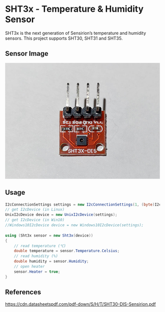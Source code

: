 # SHT3x - Temperature & Humidity Sensor
SHT3x is the next generation of Sensirion’s temperature and humidity sensors. This project supports SHT30, SHT31 and SHT35.

## Sensor Image
![](sensor.jpg)

## Usage
```C#
I2cConnectionSettings settings = new I2cConnectionSettings(1, (byte)I2cAddress.AddrLow);
// get I2cDevice (in Linux)
UnixI2cDevice device = new UnixI2cDevice(settings);
// get I2cDevice (in Win10)
//Windows10I2cDevice device = new Windows10I2cDevice(settings);

using (Sht3x sensor = new Sht3x(device))
{
    // read temperature (℃)
    double temperature = sensor.Temperature.Celsius;
    // read humidity (%)
    double humidity = sensor.Humidity;
    // open heater
    sensor.Heater = true;
}
```

## References
https://cdn.datasheetspdf.com/pdf-down/S/H/T/SHT30-DIS-Sensirion.pdf

